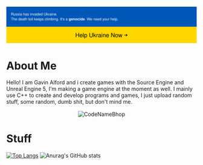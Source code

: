 [![Stand With Ukraine](https://raw.githubusercontent.com/vshymanskyy/StandWithUkraine/main/banner2-direct.svg)](https://stand-with-ukraine.pp.ua)

# About Me
Hello! I am Gavin Alford and i create games with the Source Engine and Unreal Engine 5, I'm making a game engine at the moment as well. I mainly use C++ to create and develop programs and games, I just upload random stuff, some random, dumb shit, but don't mind me.

<p align="center"><img height="180em" src="https://github-profile-summary-cards.vercel.app/api/cards/profile-details?username=CodeNameBhop&theme=github_dark" alt="CodeNameBhop" align = "center"/></p>

# Stuff
[![Top Langs](https://github-readme-stats.vercel.app/api/top-langs/?username=codenamebhop&layout=compact)](https://github.com/anuraghazra/github-readme-stats)
![Anurag's GitHub stats](https://github-readme-stats.vercel.app/api?username=codenamebhop&show_icons=true&theme=tokyonight)
